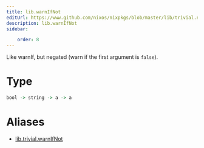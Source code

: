 ```yaml
---
title: lib.warnIfNot
editUrl: https://www.github.com/nixos/nixpkgs/blob/master/lib/trivial.nix#L494C15
description: lib.warnIfNot
sidebar:

    order: 8
---
```


Like warnIf, but negated (warn if the first argument is `false`).

# Type

```haskell
bool -> string -> a -> a
```


# Aliases

- [lib.trivial.warnIfNot](/reference/libtrivial.warnIfNot)


